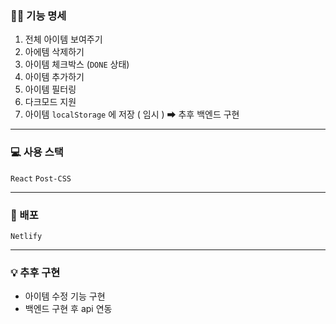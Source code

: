 ### ✍🏻 기능 명세

1. 전체 아이템 보여주기
2. 아에템 삭제하기
3. 아이템 체크박스 (`DONE` 상태)
4. 아이템 추가하기
5. 아이템 필터링
6. 다크모드 지원
7. 아이템 `localStorage` 에 저장 ( 임시 ) ➡ 추후 백엔드 구현

---

### 💻 사용 스택

`React` `Post-CSS`

---

### 🎨 배포

`Netlify`

---

### 💡 추후 구현

- 아이템 수정 기능 구현
- 백엔드 구현 후 api 연동
